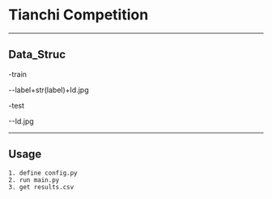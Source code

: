 
# Tianchi Competition

---

## Data_Struc

-train

  --label+str(label)+Id.jpg

-test

  --Id.jpg

---

## Usage

    1. define config.py
    2. run main.py
    3. get results.csv